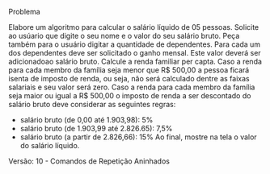 Problema 

Elabore um algoritmo para calcular o salário líquido de 05 pessoas.
Solicite ao usúario que digite o seu nome e o valor do seu salário bruto.
Peça também para o usuário digitar a quantidade de dependentes.
Para cada um dos dependentes deve ser solicitado o ganho mensal. Este valor deverá ser adicionadoao salário bruto.
Calcule a renda familiar per capta.
Caso a renda para cada membro da família seja menor que R$ 500,00 a pessoa ficará isenta de imposto de renda, ou seja, não será calculado dentre as faixas salariais e seu valor será zero.
Caso a renda para cada membro da família seja maior ou igual a R$ 500,00 o imposto de renda a ser descontado do salário bruto deve considerar as seguintes regras:
* salário bruto (de 0,00 até 1.903,98): 5%
* salário bruto (de 1.903,99 até 2.826.65): 7,5%
* salário bruto (a partir de 2.826,66): 15%
Ao final, mostre na tela o valor do salário líquido.

Versão: 10 - Comandos de Repetição Aninhados

